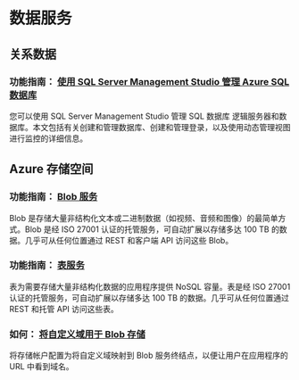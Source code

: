 <properties 
  pageTitle="Python-数据服务 - Azure 微软云"
  metakeywords="" 
  description="Python-数据服务 - Azure 微软云" 
  services="" 
  documentationCenter="python" 
  authors="" 
  manager="Tiffena" 
  editor="EricChen"/>
<tags ms.service=""
    ms.date="10/18/2014"
    wacn.date="04/11/2015"
    />


<h1 id="menu-python-data">数据服务</h1>
<h2 id="header-0">关系数据</h2>
<h3>功能指南： <a href="/documentation/articles/sql-database-manage-azure-ssms/">使用 SQL Server Management Studio 管理 Azure SQL 数据库</a></h3>
<p>您可以使用 SQL Server Management Studio 管理 SQL 数据库 逻辑服务器和数据库。本文包括有关创建和管理数据库、创建和管理登录，以及使用动态管理视图进行监控的详细信息。</p>
<h2 id="header-1">Azure 存储空间</h2>
<h3>功能指南： <a href="/documentation/articles/storage-python-how-to-use-blob-storage/">Blob 服务</a></h3>
<p>Blob 是存储大量非结构化文本或二进制数据（如视频、音频和图像）的最简单方式。Blob 是经 ISO 27001 认证的托管服务，可自动扩展以存储多达 100 TB 的数据。几乎可从任何位置通过 REST 和客户端 API 访问这些 Blob。</p>
<h3>功能指南： <a href="/documentation/articles/storage-python-how-to-use-table-storage/">表服务</a></h3>
<p>表为需要存储大量非结构化数据的应用程序提供 NoSQL 容量。表是经 ISO 27001 认证的托管服务，可自动扩展以存储多达 100 TB 的数据。几乎可从任何位置通过 REST 和托管 API 访问这些表。</p>
<h3>如何： <a href="/documentation/articles/storage-custom-domain-name/">将自定义域用于 Blob 存储</a></h3>
<p>将存储帐户配置为将自定义域映射到 Blob 服务终结点，以便让用户在应用程序的 URL 中看到域名。</p>
